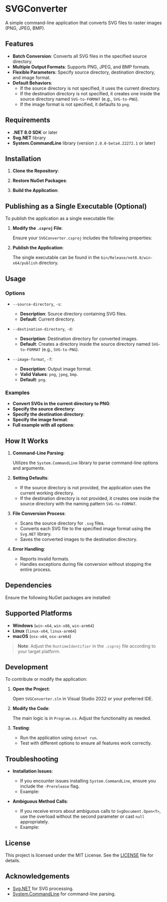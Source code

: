 # SVGConverter

A simple command-line application that converts SVG files to raster images (PNG, JPEG, BMP).

## Features

- **Batch Conversion**: Converts all SVG files in the specified source directory.
- **Multiple Output Formats**: Supports PNG, JPEG, and BMP formats.
- **Flexible Parameters**: Specify source directory, destination directory, and image format.
- **Default Behaviors**:
  - If the source directory is not specified, it uses the current directory.
  - If the destination directory is not specified, it creates one inside the source directory named `SVG-to-FORMAT` (e.g., `SVG-to-PNG`).
  - If the image format is not specified, it defaults to `png`.

## Requirements

- **.NET 8.0 SDK** or later
- **Svg.NET** library
- **System.CommandLine** library (version `2.0.0-beta4.22272.1` or later)

## Installation

1. **Clone the Repository**:

   
2. **Restore NuGet Packages**:

   
3. **Build the Application**:

   
## Publishing as a Single Executable (Optional)

To publish the application as a single executable file:

1. **Modify the `.csproj` File**:

   Ensure your `SVGConverter.csproj` includes the following properties:

   
2. **Publish the Application**:

   
   The single executable can be found in the `bin/Release/net8.0/win-x64/publish` directory.

## Usage


### Options

- `--source-directory`, `-s`:

  - **Description**: Source directory containing SVG files.
  - **Default**: Current directory.

- `--destination-directory`, `-d`:

  - **Description**: Destination directory for converted images.
  - **Default**: Creates a directory inside the source directory named `SVG-to-FORMAT` (e.g., `SVG-to-PNG`).

- `--image-format`, `-f`:

  - **Description**: Output image format.
  - **Valid Values**: `png`, `jpeg`, `bmp`.
  - **Default**: `png`.

### Examples

- **Convert SVGs in the current directory to PNG**:
- **Specify the source directory**:
- **Specify the destination directory**:  
- **Specify the image format**:
- **Full example with all options**:


## How It Works

1. **Command-Line Parsing**:

   Utilizes the `System.CommandLine` library to parse command-line options and arguments.

2. **Setting Defaults**:

   - If the source directory is not provided, the application uses the current working directory.
   - If the destination directory is not provided, it creates one inside the source directory with the naming pattern `SVG-to-FORMAT`.

3. **File Conversion Process**:

   - Scans the source directory for `.svg` files.
   - Converts each SVG file to the specified image format using the `Svg.NET` library.
   - Saves the converted images to the destination directory.

4. **Error Handling**:

   - Reports invalid formats.
   - Handles exceptions during file conversion without stopping the entire process.

## Dependencies

Ensure the following NuGet packages are installed:


## Supported Platforms

- **Windows** (`win-x64`, `win-x86`, `win-arm64`)
- **Linux** (`linux-x64`, `linux-arm64`)
- **macOS** (`osx-x64`, `osx-arm64`)

> **Note**: Adjust the `RuntimeIdentifier` in the `.csproj` file according to your target platform.

## Development

To contribute or modify the application:

1. **Open the Project**:

   Open `SVGConverter.sln` in Visual Studio 2022 or your preferred IDE.

2. **Modify the Code**:

   The main logic is in `Program.cs`. Adjust the functionality as needed.

3. **Testing**:

   - Run the application using `dotnet run`.
   - Test with different options to ensure all features work correctly.

## Troubleshooting

- **Installation Issues**:

  - If you encounter issues installing `System.CommandLine`, ensure you include the `-Prerelease` flag.
  - Example:

    
- **Ambiguous Method Calls**:

  - If you receive errors about ambiguous calls to `SvgDocument.Open<T>`, use the overload without the second parameter or cast `null` appropriately.
  - Example:

    
## License

This project is licensed under the MIT License. See the [LICENSE](LICENSE) file for details.

## Acknowledgements

- [Svg.NET](https://github.com/svg-net/SVG) for SVG processing.
- [System.CommandLine](https://github.com/dotnet/command-line-api) for command-line parsing.

